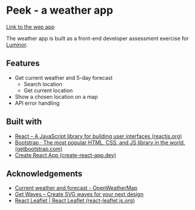 # **Peek** - a weather app

[Link to the wep app](https://karltamm.github.io/Weather/)

The weather app is built as a front-end developer assessment exercise for [Luminor](https://luminor.ee/).

## Features

- Get current weather and 5-day forecast
  - Search location
  - Get current location
- Show a chosen location on a map
- API error handling

## Built with

- [React – A JavaScript library for building user interfaces (reactjs.org)](https://reactjs.org/)
- [Bootstrap · The most popular HTML, CSS, and JS library in the world. (getbootstrap.com)](https://getbootstrap.com/)
- [Create React App (create-react-app.dev)](https://create-react-app.dev/)

## Acknowledgements

- [Сurrent weather and forecast - OpenWeatherMap](https://openweathermap.org/)
- [Get Waves – Create SVG waves for your next design](https://getwaves.io/)
- [React Leaflet | React Leaflet (react-leaflet.js.org)](https://react-leaflet.js.org/)
